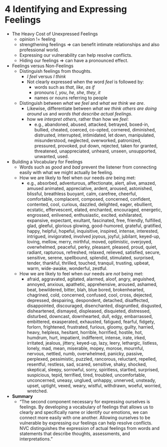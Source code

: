# 4 Identifying and Expressing Feelings

* The Heavy Cost of Unexpressed Feelings
  * opinion != feeling
  * strengthening feelings => can benefit intimate relationships and also professional world.
  * Expressing our vulnerability can help resolve conflicts.
  * Hiding our feelings => can have a pronounced effect.
* Feelings versus Non-Feelings
  * Distinguish feelings from thoughts.
    * *I feel* versus *I think*
    * Not clearly expressed when the word *feel* is followed by:
      * words such as *that*, *like*, *as if*
      * pronouns *I*, *you*, *he*, *she*, *they*, *it*
      * names or nouns referring to people
  * Distinguish between *what we feel* and *what we think we are*.
    * Likewise, differentiate between *what we think others are doing around us* and *words that describe actual feelings*.
    * how we *interpret others*, rather than how we *feel*:
      * e.g., abandoned, abused, attacked, betrayed, boxed-in, bullied, cheated, coerced, co-opted, cornered, diminished, distrusted, interrupted, intimidated, let down, manipulated, misunderstood, neglected, overworked, patronized, pressured, provoked, put down, rejected, taken for granted, threatened, unappreciated, unheard, unseen, unsupported, unwanted, used.
* Building a Vocabulary for Feelings
  * Words such as *good* and *bad* prevent the listener from connecting easily with what we might actually be feeling.
  * How we are likely to feel when our needs *are* being met:
    * e.g., absorbed, adventurous, affectionate, alert, alive, amazed, amused
      animated, appreciative, ardent, aroused, astonished, blissful, breathless
      buoyant, calm, carefree, cheerful, comfortable, complacent, composed, concerned, confident, contented, cool, curious, dazzled, delighted, eager, ebullient, ecstatic, effervescent, elated, enchanted, encouraged, energetic, engrossed, enlivened, enthusiastic, excited, exhilarated, expansive, expectant, exultant, fascinated, free, friendly, fulfilled, glad, gleeful, glorious
      glowing, good-humored, grateful, gratified, happy, helpful, hopeful, inquisitive, inspired, intense, interested, intrigued, invigorated, involved
      joyous, joyful, jubilant, keyed-up, loving, mellow, merry, mirthful, moved, optimistic, overjoyed, overwhelmed, peaceful, perky, pleasant, pleased, proud, quiet, radiant, rapturous, refreshed, relaxed, relieved, satisfied, secure, sensitive, serene, spellbound, splendid, stimulated, surprised, tender, thankful, thrilled, touched, tranquil, trusting, upbeat, warm, wide-awake, wonderful, zestful.
  * How we are likely to feel when our needs are *not* being met:
    * afraid, aggravated, agitated, alarmed, aloof, angry, anguished, annoyed, anxious, apathetic, apprehensive, aroused, ashamed, beat, bewildered, bitter, blah, blue bored, brokenhearted, chagrined, cold, concerned, confused, cool, cross, dejected, depressed, despairing, despondent, detached, disaffected, disappointed, discouraged, disenchanted, disgruntled, disgusted, disheartened, dismayed, displeased, disquieted, distressed, disturbed, downcast, downhearted, dull, edgy, embarrassed, embittered, exasperated, exhausted, fatigued, fearful, fidgety, forlorn, frightened, frustrated, furious, gloomy, guilty, harried, heavy, helpless, hesitant, horrible, horrified, hostile, hot, humdrum, hurt, impatient, indifferent, intense, irate, irked, irritated, jealous, jittery, keyed-up, lazy, leery, lethargic, listless, lonely, mad, mean, miserable, mopey, morose, mournful, nervous, nettled, numb, overwhelmed, panicky, passive, perplexed, pessimistic, puzzled, rancorous, reluctant, repelled, resentful, restless, sad, scared, sensitive, shaky, shocked, skeptical, sleepy, sorrowful, sorry, spiritless, startled, surprised, suspicious, tepid, terrified, tired, troubled, uncomfortable, unconcerned, uneasy, unglued, unhappy, unnerved, unsteady, upset, uptight, vexed, weary, wistful, withdrawn, woeful, worried, wretched.
* **Summary**
  * “The second component necessary for expressing ourselves is feelings. By developing a vocabulary of feelings that allows us to clearly and specifically name or identify our emotions, we can connect more easily with one another. Allowing ourselves to be vulnerable by expressing our feelings can help resolve conflicts. NVC distinguishes the expression of actual feelings from words and statements that describe thoughts, assessments, and interpretations.”
